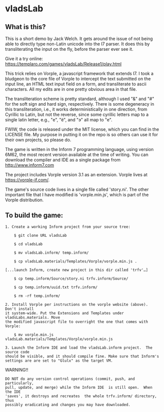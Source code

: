 # vladsLab

What is this?
-------------

This is a short demo by Jack Welch. It gets around the issue of not 
being able to directly type non-Latin unicode into the I7 parser. 
It does this by transliterating the input on the fly, before the parser 
ever see it.

Give it a try online: 
https://templaro.com/games/vladsLab/Release1/play.html

This trick relies on Vorple, a javascript framework that extends I7.
I took a bludgeon to the core file of Vorple to intercept the text
submitted on the input line, an HTML text input field on a form, and
transliterate to ascii characters. All my edits are in one pretty
obvious area in that file.

The transliteration scheme is pretty standard, although I used
"&" and "#" for the soft sign and hard sign, respectively. There
is some degeneracy in this transliteration, i.e., it works
deterministically in one direction, from Cyrillic to Latin, but not
the reverse, since some cyrillic letters map to a single latin letter,
e.g., "е", "ё", and "э" all map to "e".

FWIW, the code is released under the MIT license, which you can find in 
the LICENSE file. My purpose in putting it on the repo is so others can 
use it for their own projects, so please do.

The game is written in the Inform 7 programming language, using
version 6M62, the most recent version available at the time of
writing. You can download the compiler and IDE as a single
package from http://www.inform7.com

The project includes Vorple version 3.1 as an extension.
Vorple lives at https://vorple-if.com/.

The game's source code lives in a single file called 'story.ni'.
The other important file that I have modified is 'vorple.min.js',
which is part of the Vorple distribution.


To build the game:
------------------

	1. Create a working Inform project from your source tree:

		$ git clone URL vladsLab
  
		$ cd vladsLab
  
		$ mv vladsLab.inform/ temp.inform/
		
		$ cp vladsLab.materials/Templates/Vorple/vorple.min.js .

	[...launch Inform, create new project in this dir called 'trfv'…]

		$ cp temp.inform/Source/story.ni trfv.inform/Source/
  
		$ cp temp.inform/uuid.txt trfv.inform/
  
		$ rm -rf temp.inform/

	2. Install Vorple per instructions on the vorple website (above). Don't install
	it system-wide. Put the Extensions and Templates under vladsLabs.materials. Move
	the modified javascript file to overright the one that comes with Vorple:
	
		$ mv vorple.min.js vladsLab.materials/Templates/Vorple/vorple.min.js

	3. Launch the Inform IDE and load the vladsLab.inform project.  The source code 
	should be visible, and it should compile fine. Make sure that Inform's 
	settings are are set to "Glulx" as the target VM. 

WARNING!!

	DO NOT do any version control operations (commit, push, and particularly, 
	pull, update, and merge) while the Inform IDE  is still open.  When the IDE 
	'saves', it destroys and recreates  the whole trfv.inform/ directory, thus
	possibly eradicating and changes you may have downloaded.  

